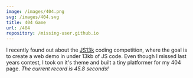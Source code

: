 ```yaml
---
image: /images/404.png
svg: /images/404.svg
title: 404 Game
url: /404
repository: /missing-user.github.io
---
```

I recently found out about the [JS13k](https://js13kgames.com/) coding competition, where the goal is to create a web demo in under 13kb of JS code.
Even though I missed last years contest, I took on it's theme and built a tiny platformer for my 404 page. _*The current record is 45.8 seconds!*_